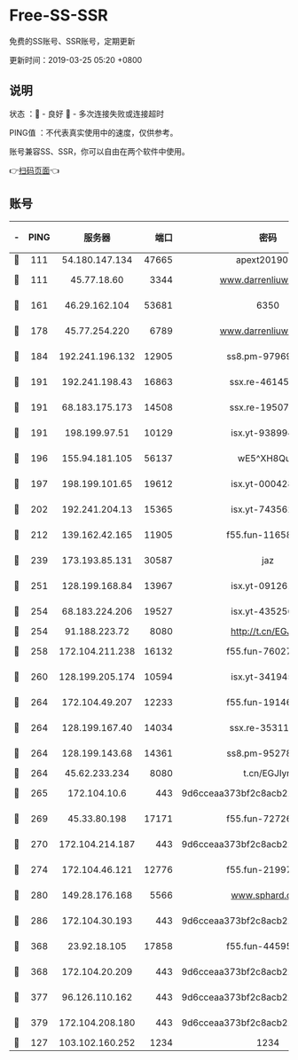 # Free-SS-SSR

免费的SS账号、SSR账号，定期更新

更新时间：2019-03-25 05:20 +0800

## 说明

状态     ：🙂 - 良好 🙁 - 多次连接失败或连接超时

PING值   ：不代表真实使用中的速度，仅供参考。

账号兼容SS、SSR，你可以自由在两个软件中使用。

👉[扫码页面](https://liesauer.github.io/Free-SS-SSR/)👈

## 账号

|-|PING|服务器|端口|密码|加密方式|区域|
|:----:|:----:|:-----:|-----:|:----:|:----:|:----:|
|🙂|111|54.180.147.134|47665|apext2019001|chacha20|KR|
|🙂|111|45.77.18.60|3344|www.darrenliuwei.com|aes-256-cfb|JP|
|🙂|161|46.29.162.104|53681|6350|aes-128-ctr|RU|
|🙂|178|45.77.254.220|6789|www.darrenliuwei.com|aes-256-cfb|SG|
|🙂|184|192.241.196.132|12905|ss8.pm-97969807|aes-256-cfb|US|
|🙂|191|192.241.198.43|16863|ssx.re-46145720|aes-256-cfb|US|
|🙂|191|68.183.175.173|14508|ssx.re-19507482|aes-256-cfb|US|
|🙂|191|198.199.97.51|10129|isx.yt-93899437|aes-256-cfb|US|
|🙂|196|155.94.181.105|56137|wE5^XH8Quw|aes-256-cfb|US|
|🙂|197|198.199.101.65|19612|isx.yt-00042869|aes-256-cfb|US|
|🙂|202|192.241.204.13|15365|isx.yt-74356229|aes-256-cfb|US|
|🙂|212|139.162.42.165|11905|f55.fun-11658175|aes-256-cfb|SG|
|🙂|239|173.193.85.131|30587|jaz|aes-256-cfb|US|
|🙂|251|128.199.168.84|13967|isx.yt-09126188|aes-256-cfb|SG|
|🙂|254|68.183.224.206|19527|isx.yt-43525673|aes-256-cfb|SG|
|🙂|254|91.188.223.72|8080|http://t.cn/EGJIyrl|rc4-md5|RU|
|🙂|258|172.104.211.238|16132|f55.fun-76027787|aes-256-cfb|US|
|🙂|260|128.199.205.174|10594|isx.yt-34194530|aes-256-cfb|SG|
|🙂|264|172.104.49.207|12233|f55.fun-19146730|aes-256-cfb|SG|
|🙂|264|128.199.167.40|14034|ssx.re-35311093|aes-256-cfb|SG|
|🙂|264|128.199.143.68|14361|ss8.pm-95278074|aes-256-cfb|SG|
|🙂|264|45.62.233.234|8080|t.cn/EGJIyrl|rc4-md5|CA|
|🙂|265|172.104.10.6|443|9d6cceaa373bf2c8acb22e60b6a58be6|aes-256-cfb|US|
|🙂|269|45.33.80.198|17171|f55.fun-72726729|aes-256-cfb|US|
|🙂|270|172.104.214.187|443|9d6cceaa373bf2c8acb22e60b6a58be6|aes-256-cfb|US|
|🙂|274|172.104.46.121|12776|f55.fun-21997792|aes-256-cfb|SG|
|🙂|280|149.28.176.168|5566|www.sphard.com|aes-256-cfb|AU|
|🙂|286|172.104.30.193|443|9d6cceaa373bf2c8acb22e60b6a58be6|aes-256-cfb|US|
|🙂|368|23.92.18.105|17858|f55.fun-44595714|aes-256-cfb|US|
|🙂|368|172.104.20.209|443|9d6cceaa373bf2c8acb22e60b6a58be6|aes-256-cfb|US|
|🙂|377|96.126.110.162|443|9d6cceaa373bf2c8acb22e60b6a58be6|aes-256-cfb|US|
|🙂|379|172.104.208.180|443|9d6cceaa373bf2c8acb22e60b6a58be6|aes-256-cfb|US|
|🙁|127|103.102.160.252|1234|1234|rc4-md5|JP|
